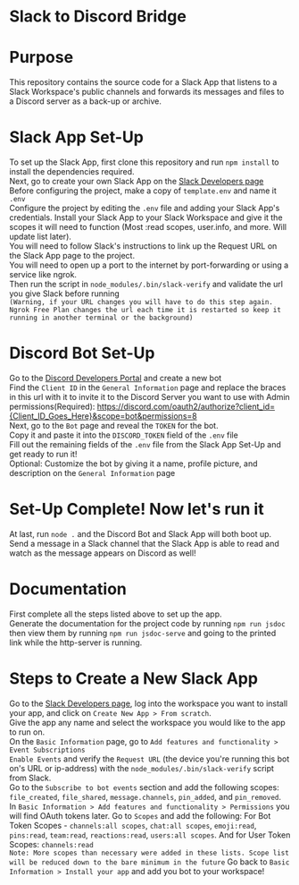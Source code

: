 Slack to Discord Bridge
=======================
# Purpose
This repository contains the source code for a Slack App that listens to a Slack Workspace's public channels and forwards its messages and files to a Discord server as a back-up or archive.

# Slack App Set-Up
To set up the Slack App, first clone this repository and run `npm install` to install the dependencies required.<br>
Next, go to create your own Slack App on the [Slack Developers page](https://api.slack.com/apps) <br>
Before configuring the project, make a copy of `template.env` and name it `.env` <br>
Configure the project by editing the `.env` file and adding your Slack App's credentials. Install your Slack App to your Slack Workspace and give it the scopes it will need to function (Most :read scopes, user.info, and more. Will update list later).<br>
You will need to follow Slack's instructions to link up the Request URL on the Slack App page to the project. <br>
You will need to open up a port to the internet by port-forwarding or using a service like ngrok.<br>
Then run the script in `node_modules/.bin/slack-verify` and validate the url you give Slack before running<br>
`(Warning, if your URL changes you will have to do this step again. Ngrok Free Plan changes the url each time it is restarted so keep it running in another terminal or the background)`<br>

# Discord Bot Set-Up
Go to the [Discord Developers Portal](https://discord.com/developers/applications) and create a new bot<br>
Find the `Client ID` in the `General Information` page and replace the braces in this url with it to invite it to the Discord Server you want to use with Admin permissions(Required): https://discord.com/oauth2/authorize?client_id={Client_ID_Goes_Here}&scope=bot&permissions=8 <br>
Next, go to the `Bot` page and reveal the `TOKEN` for the bot. <br>
Copy it and paste it into the `DISCORD_TOKEN` field of the `.env` file <br>
Fill out the remaining fields of the `.env` file from the Slack App Set-Up and get ready to run it! <br>
Optional: Customize the bot by giving it a name, profile picture, and description on the `General Information` page<br>

# Set-Up Complete! Now let's run it
At last, run `node .` and the Discord Bot and Slack App will both boot up.<br>
Send a message in a Slack channel that the Slack App is able to read and watch as the message appears on Discord as well!

# Documentation
First complete all the steps listed above to set up the app.<br>
Generate the documentation for the project code by running `npm run jsdoc` then view them by running `npm run jsdoc-serve` and going to the printed link while the http-server is running.

# Steps to Create a New Slack App
Go to the [Slack Developers page](https://api.slack.com/apps), log into the workspace you want to install your app, and click on `Create New App > From scratch`.<br>
Give the app any name and select the workspace you would like to the app to run on.<br>
On the `Basic Information` page, go to `Add features and functionality > Event Subscriptions`<br>
`Enable Events` and verify the `Request URL` (the device you're running this bot on's URL or ip-address) with the `node_modules/.bin/slack-verify` script from Slack.<br>
Go to the `Subscribe to bot events` section and add the following scopes: `file_created`, `file_shared`, `message.channels`, `pin_added`, and `pin_removed`.<br>
In `Basic Information > Add features and functionality > Permissions` you will find OAuth tokens later. Go to `Scopes` and add the following: For Bot Token Scopes - `channels:all scopes`, `chat:all scopes`, `emoji:read`, `pins:read`, `team:read`, `reactions:read`, `users:all scopes`. And for User Token Scopes: `channels:read`<br>
`Note: More scopes than necessary were added in these lists. Scope list will be reduced down to the bare minimum in the future`
Go back to `Basic Information > Install your app` and add you bot to your workspace!